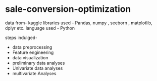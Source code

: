 # sale-conversion-optimization

data from- kaggle
libraries used - Pandas, numpy , seeborn , matplotlib, dplyr etc.
language used - Python

steps indulged-
- data preprocessing
- Feature engineering
- data visualization
- preliminary data analyses
- Univariate data analyses
- multivariate Analyses

